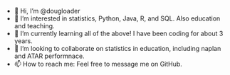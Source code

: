 - 👋 Hi, I’m @dougloader
- 👀 I’m interested in statistics, Python, Java, R, and SQL. Also education and teaching.
- 🌱 I’m currently learning all of the above! I have been coding for about 3 years.
- 💞️ I’m looking to collaborate on statistics in education, including naplan and ATAR performnace.
- 📫 How to reach me: Feel free to message me on GitHub.

<!---
dougloader/dougloader is a ✨ special ✨ repository because its `README.md` (this file) appears on your GitHub profile.
You can click the Preview link to take a look at your changes.
--->
